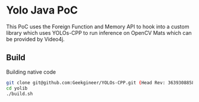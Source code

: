 # Yolo Java PoC

This PoC uses the Foreign Function and Memory API to hook into a custom library which uses YOLOs-CPP to run inference on OpenCV Mats which can be provided by Video4j.

## Build 

Building native code

```bash
git clone git@github.com:Geekgineer/YOLOs-CPP.git (Head Rev: 363930885855b0441ba672d5ead7c6363cc34edb)
cd yolib
./build.sh
```


